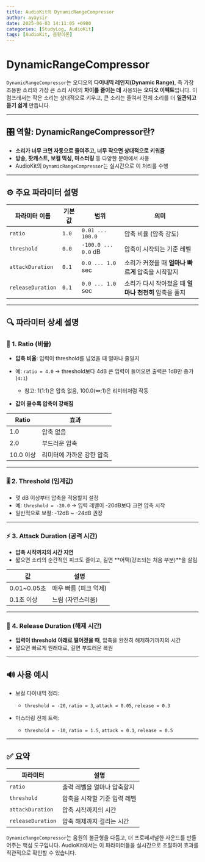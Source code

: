 ```yaml
---
title: AudioKit의 DynamicRangeCompressor
author: ayaysir
date: 2025-06-03 14:11:05 +0900
categories: [StudyLog, AudioKit]
tags: [AudioKit, 음향이론]
---
```


# DynamicRangeCompressor

`DynamicRangeCompressor`는 오디오의 **다이내믹 레인지(Dynamic Range)**, 즉 가장 조용한 소리와 가장 큰 소리 사이의 **차이를 줄이는 데** 사용되는 **오디오 이펙트**입니다. 이 컴프레서는 작은 소리는 상대적으로 키우고, 큰 소리는 줄여서 전체 소리를 더 **일관되고 듣기 쉽게** 만듭니다.

---

## 🎛️ 역할: DynamicRangeCompressor란?

* **소리가 너무 크면 자동으로 줄여주고, 너무 작으면 상대적으로 키워줌**
* **방송, 팟캐스트, 보컬 믹싱, 마스터링** 등 다양한 분야에서 사용
* AudioKit의 `DynamicRangeCompressor`는 실시간으로 이 처리를 수행

---

## ⚙️ 주요 파라미터 설명

| 파라미터 이름           | 기본값   | 범위                  | 의미                               |
| ----------------- | ----- | ------------------- | -------------------------------- |
| `ratio`           | `1.0` | `0.01 ... 100.0`    | 압축 비율 (압축 강도)                    |
| `threshold`       | `0.0` | `-100.0 ... 0.0` dB | 압축이 시작되는 기준 레벨                   |
| `attackDuration`  | `0.1` | `0.0 ... 1.0` sec   | 소리가 커졌을 때 **얼마나 빠르게** 압축을 시작할지   |
| `releaseDuration` | `0.1` | `0.0 ... 1.0` sec   | 소리가 다시 작아졌을 때 **얼마나 천천히** 압축을 풀지 |

---

## 🔍 파라미터 상세 설명

### 🧮 1. Ratio (비율)

* **압축 비율**: 입력이 threshold를 넘었을 때 얼마나 줄일지
* 예: `ratio = 4.0` → threshold보다 4dB 큰 입력이 들어오면 출력은 1dB만 증가 (`4:1`)
  * 참고: 1(1:1)은 압축 없음, 100.0(∞:1)은 리미터처럼 작동

* **값이 클수록 압축이 강해짐**

| Ratio   | 효과             |
| ------- | -------------- |
| 1.0     | 압축 없음          |
| 2.0     | 부드러운 압축        |
| 10.0 이상 | 리미터에 가까운 강한 압축 |

---

### 🎚 2. Threshold (임계값)

* 몇 dB 이상부터 압축을 적용할지 설정
* 예: `threshold = -20.0` → 입력 레벨이 -20dB보다 크면 압축 시작
* 일반적으로 보컬: -12dB \~ -24dB 권장

---

### ⚡️ 3. Attack Duration (공격 시간)

* **압축 시작까지의 시간 지연**
* 짧으면 소리의 순간적인 피크도 줄이고, 길면 \*\*어택(강조되는 처음 부분)\*\*을 살림

| 값           | 설명            |
| ----------- | ------------- |
| 0.01\~0.05초 | 매우 빠름 (피크 억제) |
| 0.1초 이상     | 느림 (자연스러움)    |

---

### 🌊 4. Release Duration (해제 시간)

* **입력이 threshold 아래로 떨어졌을 때**, 압축을 완전히 해제하기까지의 시간
* 짧으면 빠르게 원래대로, 길면 부드러운 복원

---

## 🔊 사용 예시

* 보컬 다이내믹 정리:

  * `threshold = -20`, `ratio = 3`, `attack = 0.05`, `release = 0.3`
* 마스터링 전체 트랙:

  * `threshold = -10`, `ratio = 1.5`, `attack = 0.1`, `release = 0.5`

---

## ✅ 요약

| 파라미터              | 설명               |
| ----------------- | ---------------- |
| `ratio`           | 출력 레벨을 얼마나 압축할지  |
| `threshold`       | 압축을 시작할 기준 입력 레벨 |
| `attackDuration`  | 압축 시작까지의 시간      |
| `releaseDuration` | 압축 해제까지 걸리는 시간   |

`DynamicRangeCompressor`는 음원의 불균형을 다듬고, 더 프로페셔널한 사운드를 만들어주는 핵심 도구입니다. AudioKit에서는 이 파라미터들을 실시간으로 조절하여 효과를 직관적으로 확인할 수 있습니다.
